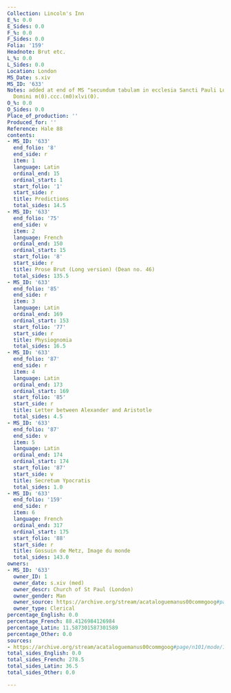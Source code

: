 ```yaml
---
Collection: Lincoln's Inn
E_%: 0.0
E_Sides: 0.0
F_%: 0.0
F_Sides: 0.0
Folia: '159'
Headnote: Brut etc.
L_%: 0.0
L_Sides: 0.0
Location: London
MS_Date: s.xiv
MS_ID: '633'
Notes: added at end of MS "secundum tabulam in ecclesia Sancti Pauli London in anno
  Domini m(0).ccc.(m0)xlvi(0).
O_%: 0.0
O_Sides: 0.0
Place_of_production: ''
Produced_for: ''
Reference: Hale 88
contents:
- MS_ID: '633'
  end_folio: '8'
  end_side: r
  item: 1
  language: Latin
  ordinal_end: 15
  ordinal_start: 1
  start_folio: '1'
  start_side: r
  title: Predictions
  total_sides: 14.5
- MS_ID: '633'
  end_folio: '75'
  end_side: v
  item: 2
  language: French
  ordinal_end: 150
  ordinal_start: 15
  start_folio: '8'
  start_side: r
  title: Prose Brut (Long version) (Dean no. 46)
  total_sides: 135.5
- MS_ID: '633'
  end_folio: '85'
  end_side: r
  item: 3
  language: Latin
  ordinal_end: 169
  ordinal_start: 153
  start_folio: '77'
  start_side: r
  title: Physiognomia
  total_sides: 16.5
- MS_ID: '633'
  end_folio: '87'
  end_side: r
  item: 4
  language: Latin
  ordinal_end: 173
  ordinal_start: 169
  start_folio: '85'
  start_side: r
  title: Letter between Alexander and Aristotle
  total_sides: 4.5
- MS_ID: '633'
  end_folio: '87'
  end_side: v
  item: 5
  language: Latin
  ordinal_end: 174
  ordinal_start: 174
  start_folio: '87'
  start_side: v
  title: Secretum Ypocratis
  total_sides: 1.0
- MS_ID: '633'
  end_folio: '159'
  end_side: r
  item: 6
  language: French
  ordinal_end: 317
  ordinal_start: 175
  start_folio: '88'
  start_side: r
  title: Gossuin de Metz, Image du monde
  total_sides: 143.0
owners:
- MS_ID: '633'
  owner_ID: 1
  owner_date: s.xiv (med)
  owner_descr: Church of St Paul (London)
  owner_gender: Man
  owner_source: https://archive.org/stream/acataloguemanus00commgoog#page/n101/mode/1up
  owner_type: Clerical
percentage_English: 0.0
percentage_French: 88.4126984126984
percentage_Latin: 11.587301587301589
percentage_Other: 0.0
sources:
- https://archive.org/stream/acataloguemanus00commgoog#page/n101/mode/1up
total_sides_English: 0.0
total_sides_French: 278.5
total_sides_Latin: 36.5
total_sides_Other: 0.0

---
```

